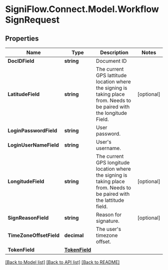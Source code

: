 
# SigniFlow.Connect.Model.WorkflowSignRequest

## Properties

Name | Type | Description | Notes
------------ | ------------- | ------------- | -------------
**DocIDField** | **string** | Document ID | 
**LatitudeField** | **string** | The current GPS lattitude location where the signing is taking place from.  Needs to be paired with the longitude Field. | [optional] 
**LoginPasswordField** | **string** | User password. | 
**LoginUserNameField** | **string** | User&#39;s username. | 
**LongitudeField** | **string** | The current GPS longitude location where the signing is taking place from.  Needs to be paired with the lattitude field. | [optional] 
**SignReasonField** | **string** | Reason for signature. | [optional] 
**TimeZoneOffsetField** | **decimal** | The user&#39;s timezone offset. | 
**TokenField** | [**TokenField**](TokenField.md) |  | 

[[Back to Model list]](../README.md#documentation-for-models)
[[Back to API list]](../README.md#documentation-for-api-endpoints)
[[Back to README]](../README.md)

